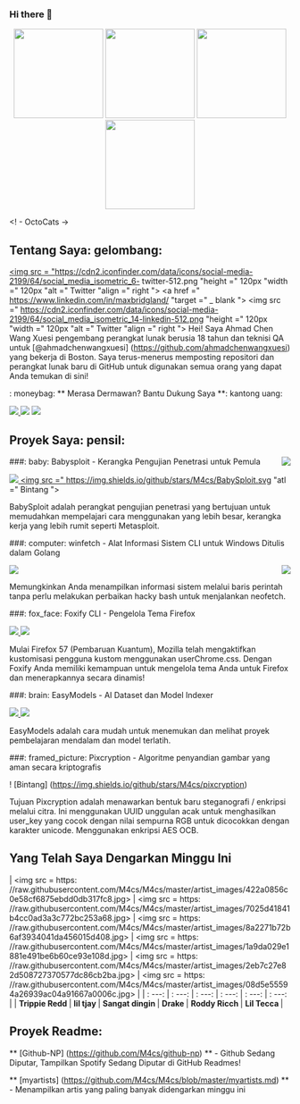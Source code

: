 ### Hi there 👋

<!--
**ahmadchen/ahmadchen** is a ✨ _special_ ✨ repository because its `README.md` (this file) appears on your GitHub profile.

Here are some ideas to get you started:

- 🔭 I’m currently working on ...
- 🌱 I’m currently learning ...
- 👯 I’m looking to collaborate on ...
- 🤔 I’m looking for help with ...
- 💬 Ask me about ...
- 📫 How to reach me: ...
- 😄 Pronouns: ...
- ⚡ Fun fact: ...
-->
<p align = "center"> <img src = "https://octodex.github.com/images/vinyltocat.png" height = "160px" width = "160px"> <img src = "https: // octodex .github.com / images / daftpunktocat-thomas.gif "height =" 160px "width =" 160px "> <img src =" https://octodex.github.com/images/daftpunktocat-guy.gif "height =" 160px "width =" 160px "> <img src =" https://octodex.github.com/images/Robotocat.png "height =" 160px "width =" 160px "> </p>

<! - OctoCats ->



## Tentang Saya: gelombang:
<a href="https://twitter.com/anonymousid" target="_blank"> <img src = "https://cdn2.iconfinder.com/data/icons/social-media-2199/64/social_media_isometric_6- twitter-512.png "height =" 120px "width =" 120px "alt =" Twitter "align =" right "> </a> <a href =" https://www.linkedin.com/in/maxbridgland/ "target =" _ blank "> <img src =" https://cdn2.iconfinder.com/data/icons/social-media-2199/64/social_media_isometric_14-linkedin-512.png "height =" 120px "width =" 120px "alt =" Twitter "align =" right "> </a>
Hei! Saya Ahmad Chen Wang Xuesi pengembang perangkat lunak berusia 18 tahun dan teknisi QA untuk [@ahmadchenwangxuesi] (https://github.com/ahmadchenwangxuesi) yang bekerja di Boston. Saya terus-menerus memposting repositori dan perangkat lunak baru di GitHub untuk digunakan semua orang yang dapat Anda temukan di sini!

: moneybag: ** Merasa Dermawan? Bantu Dukung Saya **: kantong uang:

<a href="https://github.com/sponsors/ahmadchen" target="_blank"> <img src = "https://img.shields.io/static/v1?label=Sponsor&message=%E2%9D % A4 & logo = GitHub & tautan =% 3Curl% 3E & color = f88379 "> </a>
<img src = "https://badges.pufler.dev/visits/M4cs/M4cs">
<img src = "https://badges.pufler.dev/years/M4cs">

## Proyek Saya: pensil:
<a href=""> <img src = "https://github-readme-stats.vercel.app/api/?username=M4cs&theme=prussian&show_icons=true&count_private=true" align = "right"> </a>

###: baby: Babysploit - Kerangka Pengujian Penetrasi untuk Pemula

<a href="https://pepy.tech/project/babysploit"> <img src = "https://pepy.tech/badge/babysploit"> </a> <a href = "https: // github .com / M4cs / BabySploit / stargazers "> <img src =" https://img.shields.io/github/stars/M4cs/BabySploit.svg "atl =" Bintang "> </a>

BabySploit adalah perangkat pengujian penetrasi yang bertujuan untuk memudahkan mempelajari cara menggunakan yang lebih besar,
kerangka kerja yang lebih rumit seperti Metasploit.

###: computer: winfetch - Alat Informasi Sistem CLI untuk Windows Ditulis dalam Golang

<img src = "https://img.shields.io/github/stars/M4cs/winfetch">
<a href="">
  <img src = "https://ghnp.maxbridgland.com" align = "right">
</a>

Memungkinkan Anda menampilkan informasi sistem melalui baris perintah tanpa perlu melakukan perbaikan hacky bash untuk menjalankan neofetch. 

###: fox_face: Foxify CLI - Pengelola Tema Firefox

<a href="https://pepy.tech/project/foxify-cli"> <img src = "https://pepy.tech/badge/foxify-cli"> </a> <a href = "https : //github.com/M4cs/foxify-cli/stargazers "> <img src =" https://img.shields.io/github/stars/M4cs/foxify-cli "> </a>

Mulai Firefox 57 (Pembaruan Kuantum), Mozilla telah mengaktifkan kustomisasi pengguna kustom menggunakan userChrome.css. Dengan Foxify Anda memiliki kemampuan untuk mengelola tema Anda untuk Firefox dan menerapkannya secara dinamis!

###: brain: EasyModels - AI Dataset dan Model Indexer

<a href="https://pepy.tech/project/easymodels" target="_blank"> <img src = "https://pepy.tech/badge/easymodels" /> <a href = "https: / /github.com/M4cs/EasyModels/stargazers"><img src = "https://img.shields.io/github/stars/M4cs/EasyModels.svg" atl = "Bintang"> </a>
  
EasyModels adalah cara mudah untuk menemukan dan melihat proyek pembelajaran mendalam dan model terlatih.

###: framed_picture: Pixcryption - Algoritme penyandian gambar yang aman secara kriptografis

! [Bintang] (https://img.shields.io/github/stars/M4cs/pixcryption)

Tujuan Pixcryption adalah menawarkan bentuk baru steganografi / enkripsi melalui citra. Ini menggunakan UUID unggulan acak untuk menghasilkan user_key yang cocok dengan nilai sempurna RGB untuk dicocokkan dengan karakter unicode. Menggunakan enkripsi AES OCB.

## Yang Telah Saya Dengarkan Minggu Ini

| <img src = https: //raw.githubusercontent.com/M4cs/M4cs/master/artist_images/422a0856c0e58cf6875ebdd0db317fc8.jpg> | <img src = https: //raw.githubusercontent.com/M4cs/M4cs/master/artist_images/7025d41841b4cc0ad3a3c772bc253a68.jpg> | <img src = https: //raw.githubusercontent.com/M4cs/M4cs/master/artist_images/8a2271b72b6af3934041da456015d408.jpg> | <img src = https: //raw.githubusercontent.com/M4cs/M4cs/master/artist_images/1a9da029e1881e491be6b60ce93e108d.jpg> | <img src = https: //raw.githubusercontent.com/M4cs/M4cs/master/artist_images/2eb7c27e82d508727370577dc86cb2ba.jpg> | <img src = https: //raw.githubusercontent.com/M4cs/M4cs/master/artist_images/08d5e55594a26939ac04a91667a0006c.jpg> |
| : ---: | : ---: | : ---: | : ---: | : ---: | : ---: |
| <b> Trippie Redd </b> | <b> lil tjay </b> | <b> Sangat dingin </b> | <b> Drake </b> | <b> Roddy Ricch </b> | <b> Lil Tecca </b> |


## Proyek Readme:

** [Github-NP] (https://github.com/M4cs/github-np) ** - Github Sedang Diputar, Tampilkan Spotify Sedang Diputar di GitHub Readmes!

** [myartists] (https://github.com/M4cs/M4cs/blob/master/myartists.md) ** - Menampilkan artis yang paling banyak didengarkan minggu ini
